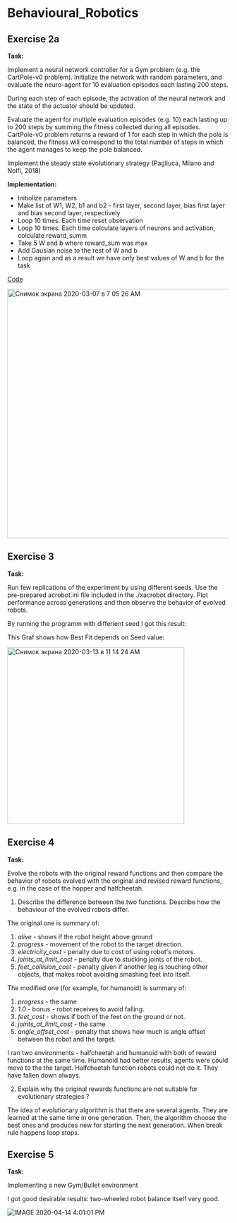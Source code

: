 # Behavioural_Robotics

## Exercise 2a

**Task:**

Implement a neural network controller for a Gym problem (e.g. the CartPole-v0 problem). Initialize the network with random parameters, and evaluate the neuro-agent for 10 evaluation episodes each lasting 200 steps.

During each step of each episode, the activation of the neural network and the state of the actuator should be updated.


Evaluate the agent for multiple evaluation episodes (e.g. 10) each lasting up to 200 steps by summing the fitness collected during all episodes. CartPole-v0 problem returns a reward of 1 for each step in which the pole is balanced, the fitness will correspond to the total number of steps in which the agent manages to keep the pole balanced. 

Implement the steady state evolutionary strategy (Pagliuca, Milano and Nolfi, 2018)

**Implementation:**

- Initiolize parameters
- Make list of W1, W2, b1 and b2 - first layer, second layer, bias first layer and bias second layer, respectively
- Loop 10 times. Each time reset observation
- Loop 10 times. Each time colculate layers of neurons and activation, colculate reward_summ
- Take 5 W and b where reward_sum was max
- Add Gausian noise to the rest of W and b
- Loop again and as a result we have only best values of W and b for the task

[Code](https://github.com/AleksandrSidorin/Behavioural_Robotics/blob/master/NN%20controller%20for%20a%20Gym%20problem%20(CartPole-v0).py)

<img width="565" alt="Снимок экрана 2020-03-07 в 7 05 26 AM" src="https://user-images.githubusercontent.com/55827366/76136484-1b944a80-6043-11ea-9c41-a49755cd9898.png">

## Exercise 3

**Task:**

Run few replications of the experiment by using different seeds. Use the pre-prepared acrobot.ini file included in the ./xacrobot directory. Plot performance across generations and then observe the behavior of evolved robots.

By running the programm with differient seed I got this result:

This Graf shows how Best Fit depends on Seed value:

<img width="401" alt="Снимок экрана 2020-03-13 в 11 14 24 AM" src="https://user-images.githubusercontent.com/55827366/76602654-74b91e00-651c-11ea-964c-dd3709007cd7.png">

## Exercise 4

**Task:**

Evolve the robots with the original reward functions and then compare the behavior of robots evolved with the original and revised reward functions, e.g. in the case of the hopper and halfcheetah. 

1) Describe the difference between the two functions. Describe how the behaviour of the evolved robots differ.

The original one is summary of:

1. _alive_ - shows if the robot height above ground 
2. _progress_ - movement of the robot to the target direction.
3. _electricity_cost_ - penalty due to cost of using robot's motors.
4. _joints_at_limit_cost_ - penalty due to stucking joints of the robot.
5. _feet_collision_cost_ - penalty given if another leg is touching other objects, that makes robot avoiding smashing feet into itself.

The modified one (for example, for humanoid) is summary of:

1. _progress_ - the same
2. _1.0_ - bonus - robot receives to avoid falling.
3. _feet_cost_ - shows if both of the feet on the ground or not.
4. _joints_at_limit_cost_ - the same 
5. _angle_offset_cost_ - penalty that shows how much is angle offset between the robot and the target.

I ran two environments - halfcheetah and humanoid with both of reward functions at the same time. Humanoid had better results, agents were could move to the the target. Halfcheetah function robots could not do it. They have fallen down always. 

2) Explain why the original rewards functions are not suitable for evolutionary strategies ?

The idea of evolutionary algorithm is that there are several agents. They are learned at the same time in one generation. Then, the algorithm choose the best ones and produces new for starting the next generation. When  break rule happens loop stops. 

## Exercise 5

**Task:**

Implementing a new Gym/Bullet environment

I got good desirable results: two-wheeled robot balance itself very good.

![IMAGE 2020-04-14 4:01:01 PM](https://user-images.githubusercontent.com/55827366/79227802-24114980-7e69-11ea-933a-063dc15f2e5b.jpg)

